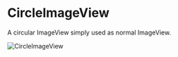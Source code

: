 # CircleImageView
A circular ImageView simply used as normal ImageView.

![CircleImageView](https://github.com/zuoweitan/CircleImageView/blob/master/screen_shot.png)